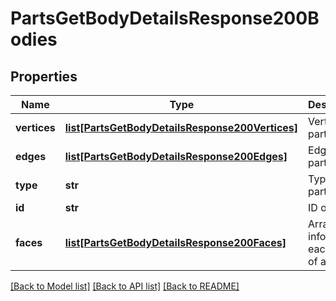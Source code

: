 # PartsGetBodyDetailsResponse200Bodies

## Properties
Name | Type | Description | Notes
------------ | ------------- | ------------- | -------------
**vertices** | [**list[PartsGetBodyDetailsResponse200Vertices]**](PartsGetBodyDetailsResponse200Vertices.md) | Vertices of part | [optional] 
**edges** | [**list[PartsGetBodyDetailsResponse200Edges]**](PartsGetBodyDetailsResponse200Edges.md) | Edges of a part | [optional] 
**type** | **str** | Type of a part | [optional] 
**id** | **str** | ID of a part | [optional] 
**faces** | [**list[PartsGetBodyDetailsResponse200Faces]**](PartsGetBodyDetailsResponse200Faces.md) | Array of info for each face of a part | [optional] 

[[Back to Model list]](../README.md#documentation-for-models) [[Back to API list]](../README.md#documentation-for-api-endpoints) [[Back to README]](../README.md)


